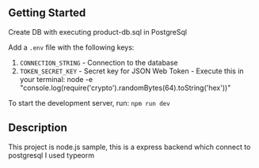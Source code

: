 ## Getting Started
Create DB with executing product-db.sql in PostgreSql

Add a `.env` file with the following keys:
1. `CONNECTION_STRING` - Connection to the database
2. `TOKEN_SECRET_KEY` - Secret key for JSON Web Token - Execute this in your terminal: node -e "console.log(require('crypto').randomBytes(64).toString('hex'))"

To start the development server, run:
`npm run dev`


## Description
This project is node.js sample, this is a express backend which connect to postgresql I used typeorm

